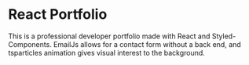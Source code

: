 # React Portfolio

This is a professional developer portfolio made with React and Styled-Components. EmailJs allows for a contact form without a back end, and tsparticles animation gives visual interest to the background. 
